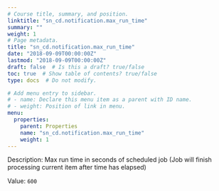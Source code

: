 ```yaml
---
# Course title, summary, and position.
linktitle: "sn_cd.notification.max_run_time"
summary: ""
weight: 1
# Page metadata.
title: "sn_cd.notification.max_run_time"
date: "2018-09-09T00:00:00Z"
lastmod: "2018-09-09T00:00:00Z"
draft: false  # Is this a draft? true/false
toc: true  # Show table of contents? true/false
type: docs  # Do not modify.

# Add menu entry to sidebar.
# - name: Declare this menu item as a parent with ID name.
# - weight: Position of link in menu.
menu:
  properties:
    parent: Properties
    name: "sn_cd.notification.max_run_time"
    weight: 1
---
```


Description: Max run time in seconds of scheduled job (Job will finish processing current item after time has elapsed)


Value: `600`